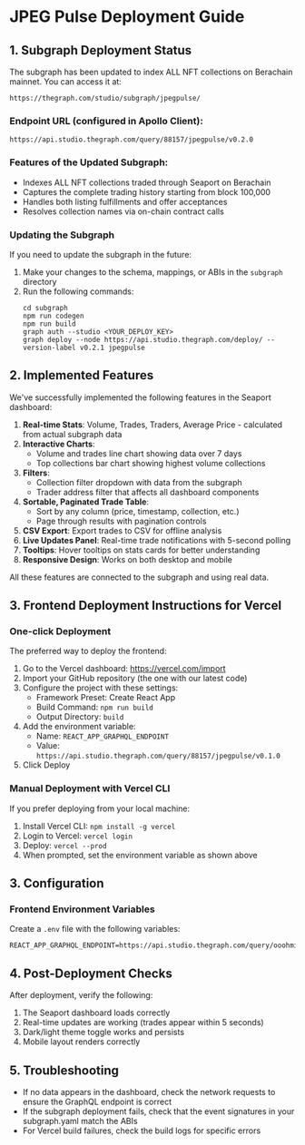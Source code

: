 # JPEG Pulse Deployment Guide

## 1. Subgraph Deployment Status

The subgraph has been updated to index ALL NFT collections on Berachain mainnet. You can access it at:

```
https://thegraph.com/studio/subgraph/jpegpulse/
```

### Endpoint URL (configured in Apollo Client):
```
https://api.studio.thegraph.com/query/88157/jpegpulse/v0.2.0
```

### Features of the Updated Subgraph:

- Indexes ALL NFT collections traded through Seaport on Berachain
- Captures the complete trading history starting from block 100,000
- Handles both listing fulfillments and offer acceptances
- Resolves collection names via on-chain contract calls

### Updating the Subgraph

If you need to update the subgraph in the future:

1. Make your changes to the schema, mappings, or ABIs in the `subgraph` directory
2. Run the following commands:
   ```
   cd subgraph
   npm run codegen
   npm run build
   graph auth --studio <YOUR_DEPLOY_KEY>
   graph deploy --node https://api.studio.thegraph.com/deploy/ --version-label v0.2.1 jpegpulse
   ```

## 2. Implemented Features

We've successfully implemented the following features in the Seaport dashboard:

1. **Real-time Stats**: Volume, Trades, Traders, Average Price - calculated from actual subgraph data
2. **Interactive Charts**:
   - Volume and trades line chart showing data over 7 days
   - Top collections bar chart showing highest volume collections
3. **Filters**:
   - Collection filter dropdown with data from the subgraph
   - Trader address filter that affects all dashboard components
4. **Sortable, Paginated Trade Table**:
   - Sort by any column (price, timestamp, collection, etc.)
   - Page through results with pagination controls
5. **CSV Export**: Export trades to CSV for offline analysis
6. **Live Updates Panel**: Real-time trade notifications with 5-second polling
7. **Tooltips**: Hover tooltips on stats cards for better understanding
8. **Responsive Design**: Works on both desktop and mobile

All these features are connected to the subgraph and using real data.

## 3. Frontend Deployment Instructions for Vercel

### One-click Deployment

The preferred way to deploy the frontend:

1. Go to the Vercel dashboard: https://vercel.com/import
2. Import your GitHub repository (the one with our latest code)
3. Configure the project with these settings:
   - Framework Preset: Create React App
   - Build Command: `npm run build`
   - Output Directory: `build`
4. Add the environment variable:
   - Name: `REACT_APP_GRAPHQL_ENDPOINT`
   - Value: `https://api.studio.thegraph.com/query/88157/jpegpulse/v0.1.0`
5. Click Deploy

### Manual Deployment with Vercel CLI

If you prefer deploying from your local machine:

1. Install Vercel CLI: `npm install -g vercel`
2. Login to Vercel: `vercel login`
3. Deploy: `vercel --prod`
4. When prompted, set the environment variable as shown above

## 3. Configuration

### Frontend Environment Variables

Create a `.env` file with the following variables:

```
REACT_APP_GRAPHQL_ENDPOINT=https://api.studio.thegraph.com/query/ooohminh/jpegpulse/version/latest
```

## 4. Post-Deployment Checks

After deployment, verify the following:

1. The Seaport dashboard loads correctly
2. Real-time updates are working (trades appear within 5 seconds)
3. Dark/light theme toggle works and persists
4. Mobile layout renders correctly

## 5. Troubleshooting

- If no data appears in the dashboard, check the network requests to ensure the GraphQL endpoint is correct
- If the subgraph deployment fails, check that the event signatures in your subgraph.yaml match the ABIs
- For Vercel build failures, check the build logs for specific errors
